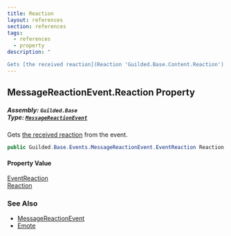```yaml
---
title: Reaction
layout: references
section: references
tags:
  - references
  - property
description: "

Gets [the received reaction](Reaction 'Guilded.Base.Content.Reaction') from the event."
---
```


## MessageReactionEvent.Reaction Property
##### **Assembly:** `Guilded.Base`<br/>**Type:** [`MessageReactionEvent`](MessageReactionEvent 'Guilded.Base.Events.MessageReactionEvent')

Gets [the received reaction](Reaction 'Guilded.Base.Content.Reaction') from the event.

```csharp
public Guilded.Base.Events.MessageReactionEvent.EventReaction Reaction { get; }
```

#### Property Value
[EventReaction](MessageReactionEvent.EventReaction 'Guilded.Base.Events.MessageReactionEvent.EventReaction')  
[Reaction](Reaction 'Guilded.Base.Content.Reaction')

### See Also
- [MessageReactionEvent](MessageReactionEvent 'Guilded.Base.Events.MessageReactionEvent')
- [Emote](MessageReactionEvent.Emote 'Guilded.Base.Events.MessageReactionEvent.Emote')
